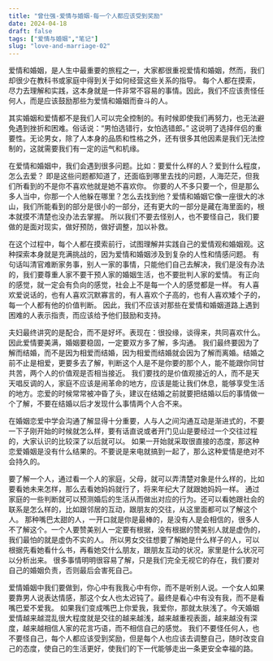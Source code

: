 ```yaml
---
title: "曾仕强-爱情与婚姻-每一个人都应该受到奖励"
date: 2024-04-18
draft: false
tags: ["爱情与婚姻","笔记"]
slug: "love-and-marriage-02"
---
```


爱情和婚姻，是人生中最重要的旅程之一，大家都很重视爱情和婚姻，然而，我们却很少在教科书或家庭中得到关于如何经营这些关系的指导。
每个人都在摸索，尽力去理解和实践，这本身就是一件非常不容易的事情。因此，我们不应该责怪任何人，而是应该鼓励那些为爱情和婚姻而奋斗的人。

其实婚姻和爱情都不是我们人可以完全控制的。有时候即使我们再努力，也无法避免遇到挫折和困难。俗话说：“男怕选错行，女怕选错郎。”
这说明了选择伴侣的重要性。无论男女，除了人本身的品质和性格之外，还有很多其他因素是我们无法控制的，这就需要我们有一定的运气和机缘。

在爱情和婚姻中，我们会遇到很多问题。比如：要爱什么样的人？爱到什么程度，怎么去爱？
即是这些问题都知道了，还面临到哪里去找的问题，人海茫茫，但我们所看到的不是你不喜欢他就是她不喜欢你。
你要的人不多只要一个，但是那么多人当中，你那一个人他躲在哪里？怎么去找到他？爱情和婚姻它像一座很大的冰山，我们所能看到的部分是很小的一部分，还有更大的一部分是藏在海里面的，根本就摸不清楚也没办法去掌握。
所以我们不要去怪别人，也不要怪自己，我们要做的是面对现实，做好预防，做好调整，加以补救。

在这个过程中，每个人都在摸索前行，试图理解并实践自己的爱情观和婚姻观。这种探索本身就是充满挑战的，因为爱情和婚姻涉及到复杂的人性和情感问题。
有句话叫清官难断家务事，别人一家的事情，只能他们自己去解决，我们是没有办法的，我们要尊重人家不要干预人家的婚姻生活，也不要批判人家的爱情。
有正向的感觉，就一定会有负向的感觉，社会上不是每一个人的感觉都是一样。
有人喜欢爱说话的，也有人喜欢沉默寡言的，有人喜欢个子高的，也有人喜欢矮个子的，每一个人都有他的价值判断。
因此，我们不应该对那些在爱情和婚姻道路上遇到困难的人表示指责，而应该给予他们鼓励和支持。

夫妇最终讲究的是配合，而不是好坏。表现在：很投缘，谈得来，共同喜欢什么。因此爱情要美满，婚姻要稳固，一定要双方多了解，多沟通。
我们最终要因为了解而结婚，而不是因为相爱而结婚，因为相爱而结婚就会因为了解而离婚。结婚之前不止是相爱，更要多去了解，判断这个人是不是你要的那个人，能不能跟你同甘共苦，两个人的价值观是否相当接近。
我们要找的是价值观接近的人，而不是天天唱反调的人，家庭不应该是闹革命的地方，应该是能让我们休息，能够享受生活的地方。恋爱的时候常常被冲昏了头，建议在结婚之前就要把结婚以后的事情做一个了解，不要在结婚以后才发现什么事情两个人合不来。

在婚姻恋爱中学会沟通了解显得十分重要，人与人之间沟通互动是渐进式的，不要一下子刚开始的时候就怎么样，要有话直说或者开门见山是要经过一个交往过程的，大家认识的比较深了以后就可以。
如果一开始就采取很直接的态度，那这种恋爱婚姻是没有什么结果的。不要说是来电就搞到一起了，那么这种爱情是绝对不会持久的。

要了解一个人，通过看一个人的家庭，父母，就可以弄清楚对象是什么样的，比如要看她未来怎样，那么去看她妈妈就行了，将来年纪大了就跟她妈妈一样。
通过家庭的一些判断就可以预测婚后的生活从而做出对应的行为。还可以看她跟社会的联系是怎么样的，比如跟邻居的互动，跟朋友的交往，从这里面都可以了解这个人。
那种嘴巴太甜的人，一开口就是你是最棒的，是没有人是会相信的，很多人不了解这个。一个人要赞美别人一定要有根据，没有根据的赞美别人就是虚伪的，我们最怕的就是虚伪不实的人。
所以男女交往想要了解她是什么样子的人，可以根据先看她看什么书，再看她交什么朋友，跟朋友互动的状况，家里是什么状况可以分析出来。
很多事情明明很容易了解，只是我们完全无视它的存在，我们要对自己的婚姻负责，否则最后会害死自己。

爱情婚姻中我们要做到，你心中有我我心中有你，而不是听别人说。一个女人如果要靠男人说表达情感，那这个女人也太迟钝了。最终是看心中有没有我，而不是看嘴巴爱不爱我。
如果我们变成嘴巴上你爱我，我爱你，那就太肤浅了。今天婚姻爱情越来越混乱很大程度就是交往的越来越浅，越来越重视表面，越来越没有深度，越来越相信人家的花言巧语，而不相信自己的感觉。
我们不要怪任何人，也不要怪自己，每个人都应该受到奖励，但是每个人也应该去调整自己，随时改变自己的态度，使自己的生活更好，使我们的下一代能够走出一条更安全幸福的路。
